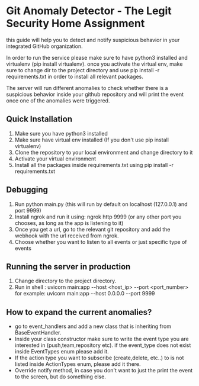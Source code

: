 # Git Anomaly Detector - The Legit Security Home Assignment

this guide will help you to detect and notify suspicious behavior in your integrated
GitHub organization.

In order to run the service please make sure to have python3 installed and virtualenv (pip install virtualenv).
once you activate the virtual env, make sure to change dir to the project directory and use pip install -r requirements.txt in order to install all relevant packages.

The server will run different anomalies to check whether there is a suspicious behavior inside your github repository and will print the event once one of the anomalies were triggered.


## Quick Installation
1. Make sure you have python3 installed
2. Make sure have virtual env installed (If you don't use pip install virtualenv)
3. Clone the repository to your local environment and change directory to it
4. Activate your virtual environment
5. Install all the packages inside requirements.txt using pip install -r requirements.txt

## Debugging
1. Run python main.py (this will run by default on localhost (127.0.0.1) and port 9999)
2. Install ngrok and run it using: ngrok http 9999 (or any other port you chooses, as long as the app is listening to it)
3. Once you get a url, go to the relevant git repository and add the webhook with the url received from ngrok.
4. Choose whether you want to listen to all  events or just specific type of events

## Running the server in production
1. Change directory to the project directory.
2. Run in shell : uvicorn main:app --host <host_ip> --port <port_number> for example: uvicorn main:app --host 0.0.0.0 --port 9999

## How to expand the current anomalies?
- go to event_handlers and add a new class that is inheriting from BaseEventHandler.
- Inside your class constructor make sure to write the event type you are interested in (push,team,repository etc). if the event_type does not exist inside EventTypes enum please add it.
- If the action type you want to subscribe (create,delete, etc..) to is not listed inside ActionTypes enum, please add it there.
- Override notify method, in case you don't want to just the print the event to the screen, but do something else.
